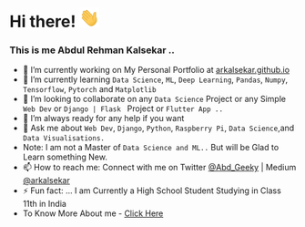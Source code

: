 # Hi there! <img src="https://raw.githubusercontent.com/arkalsekar/arkalsekar/main/wave.gif" width="35px">
### This is me Abdul Rehman Kalsekar ..


- 🔭 I’m currently working on My Personal Portfolio at [arkalsekar.github.io](https://arkalsekar.github.io/abdulrehman/)
- 🌱 I’m currently learning ```Data Science```, ```ML```, ```Deep Learning```, ```Pandas```, ```Numpy```, ```Tensorflow```, ```Pytorch``` and ```Matplotlib```
- 👯 I’m looking to collaborate on any ```Data Science``` Project or any Simple ```Web Dev``` or ```Django | Flask ``` Project or ```Flutter App ..```
- 🤔 I’m always ready for any help if you want  
- 💬 Ask me about ```Web Dev```, ```Django```, ```Python```, ```Raspberry Pi```,  ```Data Science```,and ```Data Visualisations.``` 
- Note: I am not a Master of ```Data Science and ML..``` But will be Glad to Learn something New.
- 📫 How to reach me: Connect with me on Twitter [@Abd_Geeky](https://twitter.com/AbdGeeky) | Medium [@arkalsekar](https://arkalsekar.medium.com/)
- ⚡ Fun fact: ... I am Currently a High School Student Studying in Class 11th in India
- To Know More About me - [Click Here](https://arkalsekar.github.io/abdulrehman/)

